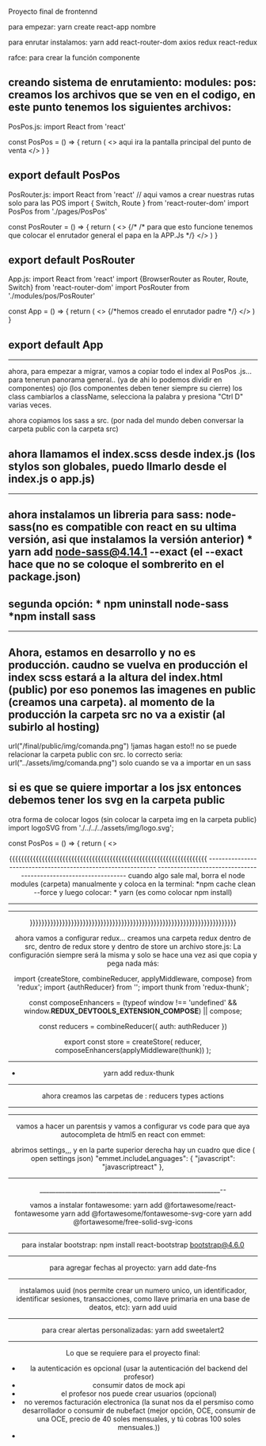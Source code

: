 Proyecto final de frontennd


para empezar: yarn create react-app nombre

para enrutar instalamos: yarn add react-router-dom axios redux react-redux

rafce: para crear la función componente




creando sistema de enrutamiento:
modules:
pos:
creamos los archivos que se ven en el codigo, en este punto tenemos los siguientes archivos:
------------------------------------------------------------
PosPos.js:
import React from 'react'

const PosPos = () => {
    return (
        <>
           aqui ira la pantalla principal del punto de venta 
        </>
    )
}

export default PosPos
--------------------------------------------------------------

PosRouter.js:
import React from 'react'
// aqui vamos a crear nuestras rutas solo para las POS
import { Switch, Route } from 'react-router-dom'
import PosPos from './pages/PosPos'

const PosRouter = () => {
    return (
        <>
            <Switch>
                <Route path="/pos/pos" component={PosPos} />
                {/* /* para que esto funcione tenemos que colocar el enrutador general el papa en la APP.Js */}
            </Switch>
        </>
    )
}

export default PosRouter
-------------------------------------------------------------

App.js:
import React from 'react'
import {BrowserRouter as Router, Route, Switch} from 'react-router-dom'
import PosRouter from './modules/pos/PosRouter'

const App = () => {
  return (
    <>
      <Router>
        <Switch>
          <Route path="/pos" component={PosRouter} />  {/*hemos creado el enrutador padre */}
        </Switch>
      </Router>
    </>
  )
}

export default App
--------------------------------------------------------------
--------------------------------------------------------------

ahora, para empezar a migrar, vamos a copiar todo el index al PosPos .js... para tenerun panorama general.. (ya de ahi lo podemos dividir en componentes)
 ojo (los componentes deben tener siempre su cierre)
 los class cambiarlos a className, selecciona la palabra y presiona "Ctrl D" varias veces.


 ahora copiamos los sass a src. (por nada del mundo deben conversar la carpeta public con la carpeta src)

 ahora llamamos el index.scss desde index.js (los stylos son globales, puedo llmarlo desde el index.js o app.js)
--------------------------------------------------------------------------
-------------------------------------------------------------------------




 ahora instalamos un libreria para sass:
 node-sass(no es compatible con react en su ultima versión, asi que instalamos la versión anterior)
             * yarn add node-sass@4.14.1 --exact   (el --exact hace que no se coloque el sombrerito en el package.json)
--------------------------------------------------------------------------
segunda opción:
            * npm uninstall node-sass
            *npm install sass
--------------------------------------------------------------------------
---------------------------------------------------------------------






Ahora, estamos en desarrollo y no es producción. caudno se vuelva en producción el index scss estará a la altura del index.html (public) por eso ponemos las imagenes en public (creamos una carpeta).  al momento de la producción la carpeta src no va a existir (al subirlo al hosting)
----------------------------------------------
 url("/final/public/img/comanda.png") !jamas hagan esto!! no se puede relacionar la carpeta public con src.
 lo correcto seria: url("../assets/img/comanda.png")
 solo cuando se va a importar en un sass


 si es que se quiere importar a los jsx entonces debemos tener los svg en la carpeta public
 ---------------------------------------------------------------


 otra forma de colocar logos (sin colocar la carpeta img en la carpeta public)
 import logoSVG from './../../../assets/img/logo.svg';

 const PosPos = () => {
    return (
        <>
  <header className="header">
    <div className="header__logo">
      <img src={logoSVG} alt="" />
    </div>
{{{{{{{{{{{{{{{{{{{{{{{{{{{{{{{{{{{{{{{{{{{{{{{{{{{{{{{{{{{{{{{{{{{
-------------------------------------------------------------
----------------------------------------------------------------
cuando algo sale mal, borra el node modules (carpeta) manualmente
y coloca en la terminal: 
                     *npm cache clean --force
  y luego colocar:
                    * yarn (es como colocar npm install)

-------------------------------------------------------------------------
-----------------------------------------------------------------------
 }}}}}}}}}}}}}}}}}}}}}}}}}}}}}}}}}}}}}}}}}}}}}}}}}}}}}}}}}}}}}}}}}}}}}}



ahora vamos a configurar redux...
creamos una carpeta redux dentro de src, dentro de redux store y dentro de store un archivo store.js:
La configuración siempre será la misma y solo se hace una vez asi que copia y pega nada más:

import {createStore, combineReducer, applyMiddleware, compose} from 'redux';
import {authReducer} from '';
import thunk from   'redux-thunk';

const composeEnhancers = 
    (typeof window !== 'undefined' &&
    window.__REDUX_DEVTOOLS_EXTENSION_COMPOSE__) ||
    compose;

const reducers = combineReducer({
    auth: authReducer
})

export const store = createStore(
    reducer,
    composeEnhancers(applyMiddleware(thunk))
);

-------------
  * yarn add redux-thunk
-------------

ahora creamos las carpetas de :
reducers
types
actions

-------------------------------------------------------------
-------------------------------------------------------------
vamos a hacer un parentsis y vamos a configurar vs code para que aya autocompleta de html5 en react con emmet:

abrimos settings,,, y en la parte superior derecha hay un cuadro que dice ( open settings json)
"emmet.includeLanguages": {
        "javascript": "javascriptreact"
    },
____________________________________________________________
__________________________________________________________-_-




 vamos a instalar fontawesome:
 yarn add @fortawesome/react-fontawesome
 yarn add @fortawesome/fontawesome-svg-core
 yarn add @fortawesome/free-solid-svg-icons
 *******************************************************

para instalar bootstrap:
npm install react-bootstrap bootstrap@4.6.0
*********************************************************
para agregar fechas al proyecto:
yarn add date-fns
*********************************************************
instalamos uuid (nos permite crear un numero unico, un identificador, identificar sesiones, transacciones, como llave primaria en una base de deatos, etc):
yarn add uuid
***********************************************************************
para crear alertas personalizadas:
yarn add sweetalert2
*****************************************************************


Lo que se requiere para el proyecto final:
+ la autenticación es opcional (usar la autenticación del backend del profesor)
+ consumir datos de mock api
+ el profesor nos puede crear usuarios (opcional)
+ no veremos facturación electronica (la sunat nos da el persmiso como desarrollador o consumir de nubefact (mejor opción, OCE, consumir de una OCE, precio de 40 soles mensuales, y tú cobras 100 soles mensuales.))
+ 
